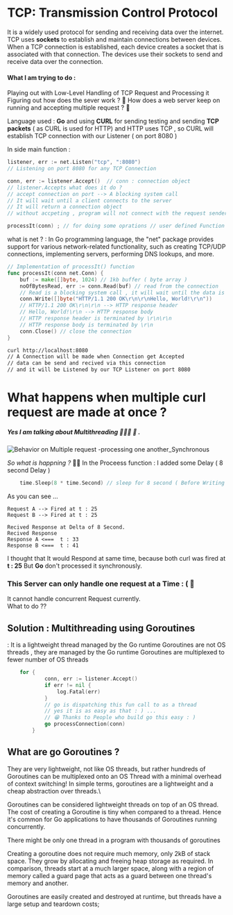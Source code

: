 # TCP: Transmission Control Protocol

It is a widely used protocol for sending and receiving data over the internet.
TCP uses **sockets** to establish and maintain connections between devices.
When a TCP connection is established, each device creates a socket that is associated with that connection. The devices use their sockets to send and receive data over the connection.

#### What I am trying to do :

Playing out with Low-Level Handling of TCP Request and Processing it
Figuring out how does the sever work ? 🤔
How does a web server keep on running and accepting multiple request ? 🤔

Language used : **Go**
and using **CURL** for sending testing and sending **TCP packets** ( as CURL is used for HTTP) and HTTP uses TCP , so CURL will establish TCP connection with our Listener ( on port 8080 )

In side main function :

```GO
listener, err := net.Listen("tcp", ":8080")
// Listening on port 8080 for any TCP Connection

conn, err := listener.Accept()  // conn : connection object
// listener.Accepts what does it do ?
// accept connection on port --> A blocking system call
// It will wait until a client connects to the server
// It will return a connection object
// without accpeting , program will not connect with the request sender and exit.

processIt(conn) ; // for doing some oprations // user defined Function
```

what is net ? : In Go programming language, the "net" package provides support for various network-related functionality, such as creating TCP/UDP connections, implementing servers, performing DNS lookups, and more.

```Go
// Implementation of processIt() function
func processIt(conn net.Conn) {
	buf := make([]byte, 1024) // 1kb buffer ( byte array )
	noOfBytesRead, err := conn.Read(buf) // read from the connection
	// Read is a blocking system call , it will wait until the data is available
	conn.Write([]byte("HTTP/1.1 200 OK\r\n\r\nHello, World!\r\n"))
	// HTTP/1.1 200 OK\r\n\r\n --> HTTP response header
    // Hello, World!\r\n --> HTTP response body
    // HTTP response header is terminated by \r\n\r\n
    // HTTP response body is terminated by \r\n
    conn.Close() // close the connection
}
```

```Bash
curl http://localhost:8080
// A Connection will be made when Connection get Accepted
// data can be send and recived via this connection
// and it will be Listened by our TCP Listener on port 8080
```

# What happens when multiple curl request are made at once ?

##### Yes I am talking about Multithreading 🧵🤹‍♂️ 🙂 .

![Behavior on Multiple request -processing one another_Synchronous](https://user-images.githubusercontent.com/66475186/233722548-bd52a92c-7fc2-45cf-aea8-5824d4ca7f3d.png)

_So what is happning ?_ 🤔💭
In the Proceess function : I added some Delay ( 8 second Delay )

```Go
	time.Sleep(8 * time.Second) // sleep for 8 second ( Before Writing to Buffer)
```

As you can see ...

```
Request A --> Fired at t : 25
Request B --> Fired at t : 25

Recived Response at Delta of 8 Second.
Recived Response
Response A <===  t : 33
Response B <===  t : 41
```

I thought that It would Respond at same time, because both curl was fired at **t : 25**
But **Go** don't processed it synchronously.

### This Server can only handle one request at a Time : ( 🥲

It cannot handle concurrent Request currently. \
What to do ??

## Solution : Multithreading using Goroutines

 : It is a lightweight thread managed by the Go runtime
Goroutines are not OS threads , they are managed by the Go runtime
Goroutines are multiplexed to fewer number of OS threads


```Go
	for {
	        conn, err := listener.Accept()
	        if err != nil {
	            log.Fatal(err)
	        }
	        // go is dispatching this fun call to as a thread
	        // yes it is as easy as that : ) ...
	        // 😁 Thanks to People who build go this easy : )
	        go processConnection(conn)
	    }
```

## What are go Goroutines ?

They are very lightweight, not like OS threads, but rather hundreds of Goroutines can be multiplexed onto an OS Thread with a minimal overhead of context switching! In simple terms, goroutines are a lightweight and a cheap abstraction over threads.\

Goroutines can be considered lightweight threads on top of an OS thread. The cost of creating a Goroutine is tiny when compared to a thread. Hence it's common for Go applications to have thousands of Goroutines running concurrently.

There might be only one thread in a program with thousands of goroutines


Creating a goroutine does not require much memory, only 2kB of stack space. They grow by allocating and freeing heap storage as required. In comparison, threads start at a much larger space, along with a region of memory called a guard page that acts as a guard between one thread's memory and another.

Goroutines are easily created and destroyed at runtime, but threads have a large setup and teardown costs;

